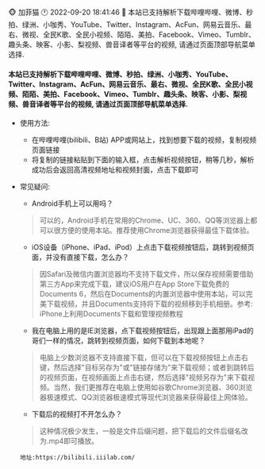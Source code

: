 [标题]: <> ( 本站已支持解析下载哔哩哔哩、微博、秒拍、绿洲、小咖秀、YouTube、Twitter、Instagram、AcFun、网易云音乐、最右、微视、全民K歌、全民小视频、陌陌、美拍、Facebook、Vimeo、Tumblr、趣头条、映客、小影、梨视频、兽音译者等平台的视频, 请通过页面顶部导航菜单选择. )
[描述]: <> ( 本站已支持解析下载哔哩哔哩、微博、秒拍、绿洲、小咖秀、YouTube、Twitter、Instagram、AcFun、网易云音乐、最右、微视、全民K歌、全民小视频、陌陌、美拍、Facebook、Vimeo、Tumblr、趣头条、映客、小影、梨视频、兽音译者等平台的视频, 请通过页面顶部导航菜单选择. )
[作者]: <> (加菲猫)
[时间]: <> ( 2022-09-20 18:41:46 )
[图片]: <> ( 20220920.jpg )
[分类]: <> ( it )

#  
:monkey_face: 加菲猫  :clock1: 2022-09-20 18:41:46  :open_file_folder: 本站已支持解析下载哔哩哔哩、微博、秒拍、绿洲、小咖秀、YouTube、Twitter、Instagram、AcFun、网易云音乐、最右、微视、全民K歌、全民小视频、陌陌、美拍、Facebook、Vimeo、Tumblr、趣头条、映客、小影、梨视频、兽音译者等平台的视频, 请通过页面顶部导航菜单选择.

#### 本站已支持解析下载哔哩哔哩、微博、秒拍、绿洲、小咖秀、YouTube、Twitter、Instagram、AcFun、网易云音乐、最右、微视、全民K歌、全民小视频、陌陌、美拍、Facebook、Vimeo、Tumblr、趣头条、映客、小影、梨视频、兽音译者等平台的视频, 请通过页面顶部导航菜单选择.

-   使用方法:
    -   在哔哩哔哩(bilibili、B站) APP或网站上，找到想要下载的视频，复制视频页面链接
    -   将复制的链接粘贴到下面的输入框，点击解析视频按钮，稍等几秒，解析成功后会返回高清视频地址和视频封面，点击下载即可

-   常见疑问:
    -   Android手机上可以用吗？
    >可以的，Android手机在常用的Chrome、UC、360、QQ等浏览器上都可以很方便的使用本站。推荐使用Chrome浏览器获得最佳下载体验。

    -   iOS设备（iPhone、iPad、iPod）上点击下载视频按钮后，跳转到视频页面，并没有直接下载，怎么办？
    >因Safari及微信内置浏览器均不支持下载文件，所以保存视频需要借助第三方App来完成下载，建议iOS用户在App Store下载免费的Documents 6，然后在Documents的内置浏览器中使用本站，可以完美下载视频，并且Documents支持将下载的视频移到手机相册。参考: iPhone上利用Documents下载和管理视频教程

    -   我在电脑上用的是IE浏览器，点下载视频按钮后，出现跟上面那用iPad的哥们一样的情况，跳转到视频页面，如何下载到本地呢？
    >电脑上少数浏览器不支持直接下载，但可以在下载视频按钮上点击右键，然后选择"目标另存为"或"链接存储为"来下载视频；或者到跳转后的视频页面，在视频画面上点击右键，然后选择"视频另存为"来下载视频。当然，我们更推荐在电脑上使用如谷歌Chrome浏览器、360浏览器极速模式、QQ浏览器极速模式等现代浏览器来获得最佳上网体验。

    -   下载后的视频打不开怎么办？
    >这种情况极少发生，一般是文件后缀问题，把下载后的文件后缀名改为.mp4即可播放。

    `地址:https://bilibili.iiilab.com/`